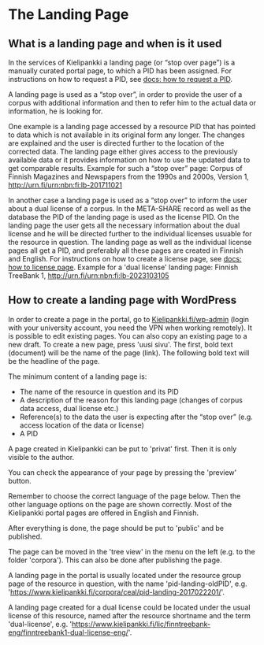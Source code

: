 # The Landing Page

## What is a landing page and when is it used

In the services of Kielipankki a landing page (or “stop over page”)  is a manually curated portal page, to which a PID has been assigned. For instructions on how to request a PID, see [docs: how to request a PID](howto_request_pid.md).

A landing page is used as a “stop over”, in order to provide the user of a corpus with additional information and then to refer him to the actual data or information, he is looking for.

One example is a landing page accessed by a resource PID that has pointed to data which is not available in its original form any longer. The changes are explained and the user is
directed further to the location of the corrected data. The landing page either gives access to the previously available data or it provides information on how to use the updated data to
get comparable results. 
Example for such a “stop over” page: Corpus of Finnish Magazines and Newspapers from the 1990s and 2000s, Version 1, http://urn.fi/urn:nbn:fi:lb-201711021

In another case a landing page is used as a “stop over” to inform the user about a dual license of a corpus. In the META-SHARE record as well as the database the PID of the landing page is used as the license PID.
On the landing page the user gets all the necessary information about the dual license and he will be directed further to the individual licenses usuable for the resource in question.
The landing page as well as the individual license pages all get a PID, and preferably all these pages are created in Finnish and English. For instructions on how to create a license page, see [docs: how to license page](howto_license_page.md).
Example for a 'dual license' landing page: Finnish TreeBank 1, http://urn.fi/urn:nbn:fi:lb-2023103105


## How to create a landing page with WordPress

In order to create a page in the portal, go to [Kielipankki.fi/wp-admin](https://www.kielipankki.fi/wp-admin/) (login with your university account, you need the VPN when working remotely).
It is possible to edit existing pages.
You can also copy an existing page to a new draft.
To create a new page, press 'uusi sivu'.
The first, bold text (document) will be the name of the page (link).
The following bold text will be the headline of the page.

The minimum content of a landing page is:

- The name of the resource in question and its PID
- A description of the reason for this landing page (changes of corpus data access, dual license etc.)
- Reference(s) to the data the user is expecting after the “stop over” (e.g. access location of the data or license)
- A PID

A page created in Kielipankki can be put to 'privat' first. Then it is only visible to the author.

You can check the appearance of your page by pressing the 'preview' button.

Remember to choose the correct language of the page below. Then the other language options on the page are shown correctly.
Most of the Kielipankki portal pages are offered in English and Finnish.

After everything is done, the page should be put to 'public' and be published.

The page can be moved in the 'tree view' in the menu on the left (e.g. to the folder 'corpora'). This can also be done after publishing the page.


A landing page in the portal is usually located under the resource group page of the resource in question, with the name 'pid-landing-oldPID', e.g. 'https://www.kielipankki.fi/corpora/ceal/pid-landing-2017022201/'.

A landing page created for a dual license could be located under the usual license of this resource, named after the resource shortname and the term 'dual-license', e.g. 'https://www.kielipankki.fi/lic/finntreebank-eng/finntreebank1-dual-license-eng/'.
